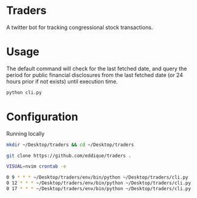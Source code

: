 # Traders
A twitter bot for tracking congressional stock transactions.

# Usage

The default command will check for the last fetched date, and query the period for public financial disclosures from the last fetched date (or 24 hours prior if not exists) until execution time.
```sh
python cli.py
```

# Configuration
Running locally
```sh
mkdir ~/Desktop/traders && cd ~/Desktop/traders
```
```sh
git clone https://github.com/eddique/traders .
```
```sh
VISUAL=nvim crontab -e
```
```sh
0 9 * * * ~/Desktop/traders/env/bin/python ~/Desktop/traders/cli.py
0 12 * * * ~/Desktop/traders/env/bin/python ~/Desktop/traders/cli.py
0 17 * * * ~/Desktop/traders/env/bin/python ~/Desktop/traders/cli.py
```
